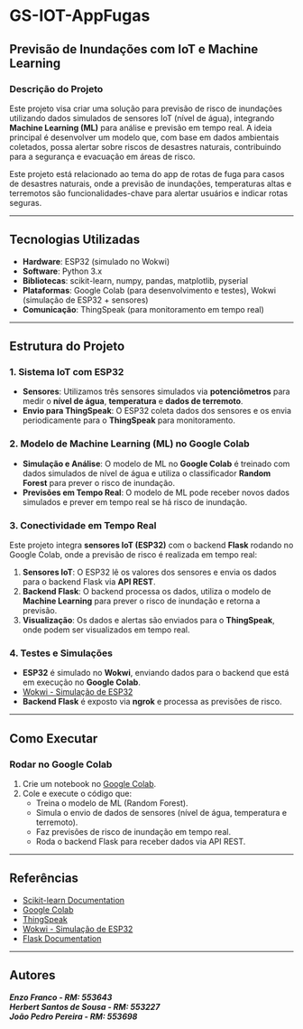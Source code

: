 # GS-IOT-AppFugas

## Previsão de Inundações com IoT e Machine Learning

### Descrição do Projeto

Este projeto visa criar uma solução para previsão de risco de inundações utilizando dados simulados de sensores IoT (nível de água), integrando **Machine Learning (ML)** para análise e previsão em tempo real. A ideia principal é desenvolver um modelo que, com base em dados ambientais coletados, possa alertar sobre riscos de desastres naturais, contribuindo para a segurança e evacuação em áreas de risco.

Este projeto está relacionado ao tema do app de rotas de fuga para casos de desastres naturais, onde a previsão de inundações, temperaturas altas e terremotos são funcionalidades-chave para alertar usuários e indicar rotas seguras.

---

## Tecnologias Utilizadas

- **Hardware**: ESP32 (simulado no Wokwi)
- **Software**: Python 3.x
- **Bibliotecas**: scikit-learn, numpy, pandas, matplotlib, pyserial
- **Plataformas**: Google Colab (para desenvolvimento e testes), Wokwi (simulação de ESP32 + sensores)
- **Comunicação**: ThingSpeak (para monitoramento em tempo real)

---

## Estrutura do Projeto

### 1. Sistema IoT com ESP32

- **Sensores**: Utilizamos três sensores simulados via **potenciômetros** para medir o **nível de água**, **temperatura** e **dados de terremoto**.
- **Envio para ThingSpeak**: O ESP32 coleta dados dos sensores e os envia periodicamente para o **ThingSpeak** para monitoramento.

### 2. Modelo de Machine Learning (ML) no Google Colab

- **Simulação e Análise**: O modelo de ML no **Google Colab** é treinado com dados simulados de nível de água e utiliza o classificador **Random Forest** para prever o risco de inundação.
- **Previsões em Tempo Real**: O modelo de ML pode receber novos dados simulados e prever em tempo real se há risco de inundação.

### 3. Conectividade em Tempo Real

Este projeto integra **sensores IoT (ESP32)** com o backend **Flask** rodando no Google Colab, onde a previsão de risco é realizada em tempo real:

1. **Sensores IoT**: O ESP32 lê os valores dos sensores e envia os dados para o backend Flask via **API REST**.
2. **Backend Flask**: O backend processa os dados, utiliza o modelo de **Machine Learning** para prever o risco de inundação e retorna a previsão.
3. **Visualização**: Os dados e alertas são enviados para o **ThingSpeak**, onde podem ser visualizados em tempo real.

### 4. Testes e Simulações

- **ESP32** é simulado no **Wokwi**, enviando dados para o backend que está em execução no **Google Colab**.
- [Wokwi - Simulação de ESP32](https://wokwi.com/projects/432769374785470465)
- **Backend Flask** é exposto via **ngrok** e processa as previsões de risco.

---

## Como Executar

### Rodar no Google Colab

1. Crie um notebook no [Google Colab](https://colab.research.google.com).
2. Cole e execute o código que:
   - Treina o modelo de ML (Random Forest).
   - Simula o envio de dados de sensores (nível de água, temperatura e terremoto).
   - Faz previsões de risco de inundação em tempo real.
   - Roda o backend Flask para receber dados via API REST.

---

## Referências

- [Scikit-learn Documentation](https://scikit-learn.org/stable/)
- [Google Colab](https://colab.research.google.com/)
- [ThingSpeak](https://thingspeak.com/)
- [Wokwi - Simulação de ESP32](https://wokwi.com/projects/432769374785470465)
- [Flask Documentation](https://flask.palletsprojects.com/)
  
---

## Autores

***Enzo Franco - RM: 553643  
Herbert Santos de Sousa - RM: 553227  
João Pedro Pereira - RM: 553698***
